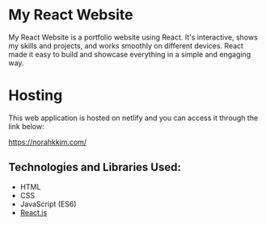 # My React Website

My React Website is a portfolio website using React. It's interactive, shows my skills and projects, and works smoothly on different devices.
React made it easy to build and showcase everything in a simple and engaging way.

# Hosting 

This web application is hosted on netlify and you can access it through the link below: 

https://norahkkim.com/

## Technologies and Libraries Used:
- HTML
- CSS
- JavaScript (ES6)
- [React.js](https://react.dev/)
